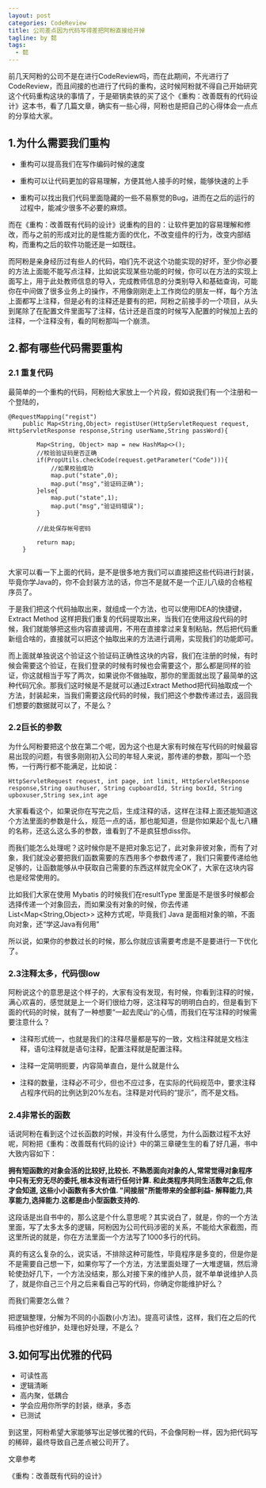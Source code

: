 ```yaml
---
layout: post
categories: CodeReview
title: 公司差点因为代码写得差把阿粉直接给开掉
tagline: by 懿
tags: 
  - 懿
---
```

前几天阿粉的公司不是在进行CodeReview吗，而在此期间，不光进行了CodeReview，而且间接的也进行了代码的重构，这时候阿粉就不得自己开始研究这个代码重构这块的事情了，于是砸锅卖铁的买了这个《重构：改善既有的代码设计》这本书，看了几篇文章，确实有一些心得，阿粉也是把自己的心得体会一点点的分享给大家。

<!--more-->

## 1.为什么需要我们重构

- 重构可以提高我们在写作编码时候的速度

- 重构可以让代码更加的容易理解，方便其他人接手的时候，能够快速的上手

- 重构可以找出我们代码里面隐藏的一些不易察觉的Bug，进而在之后的运行的过程中，能减少很多不必要的麻烦。

而在《重构：改善既有代码的设计》说重构的目的：让软件更加的容易理解和修改，而与之前的形成对比的是性能方面的优化，不改变组件的行为，改变内部结构，而重构之后的软件功能还是一如既往。

而阿粉是亲身经历过有些人的代码，咱们先不说这个功能实现的好坏，至少你必要的方法上面能不能写点注释，比如说实现某些功能的时候，你可以在方法的实现上面写上，用于此处教师信息的导入，完成教师信息的分类别导入和基础查询，可能你在中间做了很多业务上的操作，不用像刚刚走上工作岗位的朋友一样，每个方法上面都写上注释，但是必有的注释还是要有的把，阿粉之前接手的一个项目，从头到尾除了在配置文件里面写了注释，估计还是百度的时候写入配置的时候加上去的注释，一个注释没有，看的阿粉那叫一个崩溃。

## 2.都有哪些代码需要重构

### 2.1 重复代码
最简单的一个重构的代码，阿粉给大家放上一个片段，假如说我们有一个注册和一个登陆的，

```
@RequestMapping("regist")
    public Map<String,Object> registUser(HttpServletRequest request, HttpServletResponse response,String userName,String passWord){

        Map<String, Object> map = new HashMap<>();
        //校验验证码是否正确
        if(PropUtils.checkCode(request.getParameter("Code"))){
            //如果校验成功
            map.put("state",0);
            map.put("msg","验证码正确");
        }else{
            map.put("state",1);
            map.put("msg","验证码错误");
        }

        //此处保存帐号密码

        return map;
    }
    
```

大家可以看一下上面的代码，是不是很多地方我们可以直接把这些代码进行封装，毕竟你学Java的，你不会封装方法的话，你岂不是就不是一个正儿八级的合格程序员了。

于是我们把这个代码抽取出来，就组成一个方法，也可以使用IDEA的快捷键，Extract Method 这样把我们重复的代码提取出来，当我们在使用这段代码的时候，我们就能够把这些内容直接调用，不用在直接拿过来复制粘贴，然后把代码重新组合啥的，直接就可以把这个抽取出来的方法进行调用，实现我们的功能即可。

而上面就单独说这个验证这个验证码正确性这块的内容，我们在注册的时候，有时候会需要这个验证，在我们登录的时候有时候也会需要这个，那么都是同样的验证，你这就相当于写了两次，如果说你不做抽取，那你的里面就出现了最简单的这种代码冗余。那我们这时候是不是就可以通过Extract Method把代码抽取成一个方法，封装起来，当我们需要这段代码的时候，我们把这个参数传递过去，返回我们想要的数据就可以了，不是么？

### 2.2巨长的参数

为什么阿粉要把这个放在第二个呢，因为这个也是大家有时候在写代码的时候最容易出现的问题，有很多刚刚初入公司的年轻人来说，那传递的参数，那叫一个恐怖，一行两行都不能满足，比如说：

```
HttpServletRequest request, int page, int limit, HttpServletResponse response,String oauthuser, String cupboardId, String boxId, String upboxuser,String sex,int age
```

大家看看这个，如果说你在写完之后，生成注释的话，这样在注释上面还能知道这个方法里面的参数是什么，规范一点的话，那也能知道，但是你如果起个乱七八糟的名称，还这么这么多的参数，谁看到了不是疯狂想diss你。

而我们能怎么处理呢？这时候你是不是把对象忘记了，此对象非彼对象，而有了对象，我们就没必要把我们函数需要的东西用多个参数传递了，我们只需要传递给他足够的，让函数能够从中获取自己需要的东西这样就完全OK了，大家在这块内容也是经常使用的。

比如我们大家在使用 Mybatis 的时候我们在resultType 里面是不是很多时候都会选择传递一个对象回去，而如果没有对象的时候，你去传递List<Map<String,Object>> 这种方式呢，毕竟我们 Java 是面相对象的嘛，不面向对象，还“学这Java有何用”

所以说，如果你的参数过长的时候，那么你就应该需要考虑是不是要进行一下优化了。

### 2.3注释太多，代码很low

阿粉说这个的意思是这个样子的，大家有没有发现，有时候，你看到注释的时候，满心欢喜的，感觉就是上一个哥们很给力呀，这注释写的明明白白的，但是看到下面的代码的时候，就有了一种想要“一起去爬山”的心情，而我们在写注释的时候需要注意什么？

- 注释形式统一，也就是我们的注释尽量都是写的一致，文档注释就是文档注释，语句注释就是语句注释，配置注释就是配置注释。

- 注释一定简明扼要，内容简单直白，是什么就是什么

- 注释的数量，注释必不可少，但也不应过多，在实际的代码规范中，要求注释占程序代码的比例达到20%左右。注释是对代码的“提示”，而不是文档。

### 2.4非常长的函数

话说阿粉在看到这个过长函数的时候，并没有什么感觉，为什么函数过程不太好呢，阿粉把《重构：改善既有代码的设计》中的第三章硬生生的看了好几遍，书中大致内容如下：

**拥有短函数的对象会活的比较好,比较长. 不熟悉面向对象的人,常常觉得对象程序中只有无穷无尽的委托,根本没有进行任何计算. 和此类程序共同生活数年之后,你才会知道, 这些小小函数有多大价值. "间接层"所能带来的全部利益- 解释能力,共享能力,选择能力.这都是由小型函数支持的.**

这段话是出自书中的，那么这是个什么意思呢？其实说白了，就是，你的一个方法里面，写了太多太多的逻辑，阿粉因为公司代码涉密的关系，不能给大家截图，而这里所说的就是，你在方法里面一个方法写了1000多行的代码。

真的有这么复杂的么，说实话，不排除这种可能性，毕竟程序是多变的，但是你是不是需要自己想一下，如果你写了一个方法，方法里面处理了一大堆逻辑，然后滑轮使劲好几下，一个方法没结束，那么对接下来的维护人员，就不单单说维护人员了，就是你自己三个月之后来看自己写的代码，你确定你能维护好么？

而我们需要怎么做？

把逻辑整理，分解为不同的小函数(小方法)。提高可读性，这样，我们在之后的代码维护也好维护，处理也好处理，不是么？

## 3.如何写出优雅的代码

- 可读性高
- 逻辑清晰
- 高内聚，低耦合
- 学会应用你所学的封装，继承，多态
- 已测试

到这里，阿粉希望大家能够写出足够优雅的代码，不会像阿粉一样，因为把代码写的稀碎，最终导致自己差点被公司开了。

文章参考

《重构：改善既有代码的设计》